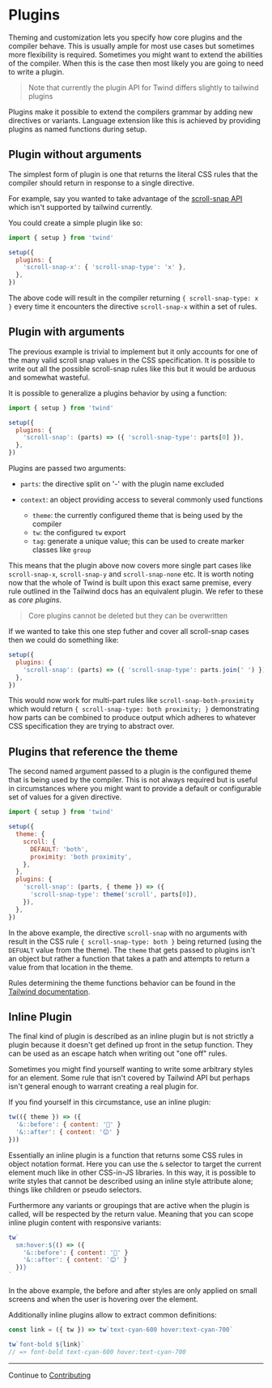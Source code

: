# Plugins

Theming and customization lets you specify how core plugins and the compiler behave. This is usually ample for most use cases but sometimes more flexibility is required. Sometimes you might want to extend the abilities of the compiler. When this is the case then most likely you are going to need to write a plugin.

> Note that currently the plugin API for Twind differs slightly to tailwind plugins

Plugins make it possible to extend the compilers grammar by adding new directives or variants. Language extension like this is achieved by providing plugins as named functions during setup.

## Plugin without arguments

The simplest form of plugin is one that returns the literal CSS rules that the compiler should return in response to a single directive.

For example, say you wanted to take advantage of the [scroll-snap API](https://developer.mozilla.org/en-US/docs/Web/CSS/scroll-snap-type) which isn't supported by tailwind currently.

You could create a simple plugin like so:

```js
import { setup } from 'twind'

setup({
  plugins: {
    'scroll-snap-x': { 'scroll-snap-type': 'x' },
  },
})
```

The above code will result in the compiler returning `{ scroll-snap-type: x }` every time it encounters the directive `scroll-snap-x` within a set of rules.

## Plugin with arguments

The previous example is trivial to implement but it only accounts for one of the many valid scroll snap values in the CSS specification. It is possible to write out all the possible scroll-snap rules like this but it would be arduous and somewhat wasteful.

It is possible to generalize a plugins behavior by using a function:

```js
import { setup } from 'twind'

setup({
  plugins: {
    'scroll-snap': (parts) => ({ 'scroll-snap-type': parts[0] }),
  },
})
```

Plugins are passed two arguments:

- `parts`: the directive split on '-' with the plugin name excluded
- `context`: an object providing access to several commonly used functions

  - `theme`: the currently configured theme that is being used by the compiler
  - `tw`: the configured `tw` export
  - `tag`: generate a unique value; this can be used to create marker classes like `group`

This means that the plugin above now covers more single part cases like `scroll-snap-x`, `scroll-snap-y` and `scroll-snap-none` etc. It is worth noting now that the whole of Twind is built upon this exact same premise, every rule outlined in the Tailwind docs has an equivalent plugin. We refer to these as _core plugins_.

> Core plugins cannot be deleted but they can be overwritten

If we wanted to take this one step futher and cover all scroll-snap cases then we could do something like:

```js
setup({
  plugins: {
    'scroll-snap': (parts) => ({ 'scroll-snap-type': parts.join(' ') }),
  },
})
```

This would now work for multi-part rules like `scroll-snap-both-proximity` which would return `{ scroll-snap-type: both proximity; }` demonstrating how parts can be combined to produce output which adheres to whatever CSS specification they are trying to abstract over.

## Plugins that reference the theme

The second named argument passed to a plugin is the configured theme that is being used by the compiler. This is not always required but is useful in circumstances where you might want to provide a default or configurable set of values for a given directive.

```js
import { setup } from 'twind'

setup({
  theme: {
    scroll: {
      DEFAULT: 'both',
      proximity: 'both proximity',
    },
  },
  plugins: {
    'scroll-snap': (parts, { theme }) => ({
      'scroll-snap-type': theme('scroll', parts[0]),
    }),
  },
})
```

In the above example, the directive `scroll-snap` with no arguments with result in the CSS rule `{ scroll-snap-type: both }` being returned (using the `DEFUALT` value from the theme). The `theme` that gets passed to plugins isn't an object but rather a function that takes a path and attempts to return a value from that location in the theme.

Rules determining the theme functions behavior can be found in the [Tailwind documentation](https://tailwindcss.com/).

## Inline Plugin

The final kind of plugin is described as an inline plugin but is not strictly a plugin because it doesn't get defined up front in the setup function. They can be used as an escape hatch when writing out "one off" rules.

Sometimes you might find yourself wanting to write some arbitrary styles for an element. Some rule that isn't covered by Tailwind API but perhaps isn't general enough to warrant creating a real plugin for.

If you find yourself in this circumstance, use an inline plugin:

```js
tw(({ theme }) => ({
  '&::before': { content: '🙁' }
  '&::after': { content: '😊' }
}))
```

Essentially an inline plugin is a function that returns some CSS rules in object notation format. Here you can use the `&` selector to target the current element much like in other CSS-in-JS libraries. In this way, it is possible to write styles that cannot be described using an inline style attribute alone; things like children or pseudo selectors.

Furthermore any variants or groupings that are active when the plugin is called, will be respected by the return value. Meaning that you can scope inline plugin content with responsive variants:

```js
tw`
  sm:hover:${() => ({
    '&::before': { content: '🙁' }
    '&::after': { content: '😊' }
  })}
`
```

In the above example, the before and after styles are only applied on small screens and when the user is hovering over the element.

Additionally inline plugins allow to extract common definitions:

```js
const link = ({ tw }) => tw`text-cyan-600 hover:text-cyan-700`

tw`font-bold ${link}`
// => font-bold text-cyan-600 hover:text-cyan-700
```

<hr/>

Continue to [Contributing](./contributing.md)
